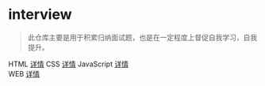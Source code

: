 # interview

> 此仓库主要是用于积累归纳面试题，也是在一定程度上督促自我学习，自我提升。

HTML [详情](https://github.com/YaliixxG/interview/blob/master/HTML.md) 
CSS  [详情](https://github.com/YaliixxG/interview/blob/master/CSS.md) 
JavaScript [详情](https://github.com/YaliixxG/interview/blob/master/javascript.md)  
WEB [详情](https://github.com/YaliixxG/interview/blob/master/WEB.md)
